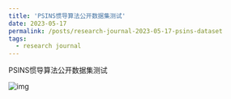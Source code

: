 ```yaml
---
title: 'PSINS惯导算法公开数据集测试'
date: 2023-05-17
permalink: /posts/research-journal-2023-05-17-psins-dataset
tags:
  - research journal
---
```


PSINS惯导算法公开数据集测试


![img](http://sunqinxuan.github.io/images/posts-research-journal-2023-05-17-img1.png)







